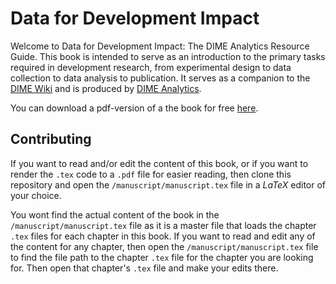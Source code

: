 # Data for Development Impact

Welcome to Data for Development Impact: The DIME Analytics Resource Guide.
This book is intended to serve as an introduction to the primary tasks
required in development research, from experimental design
to data collection to data analysis to publication.
It serves as a companion to the [DIME Wiki](https://dimewiki.worldbank.org)
and is produced by [DIME Analytics](https://www.worldbank.org/en/research/dime/data-and-analytics).

You can download a pdf-version of a the book for free [here](https://worldbank.github.com/d4di).

## Contributing

If you want to read and/or edit the content of this book, or if you want to render the `.tex` code to a `.pdf` file for easier reading, then clone this repository and open the `/manuscript/manuscript.tex` file in a _LaTeX_ editor of your choice.

You wont find the actual content of the book in the `/manuscript/manuscript.tex` file as it is a master file that loads the chapter `.tex` files for each chapter in this book. If you want to read and edit any of the content for any chapter, then open the `/manuscript/manuscript.tex` file to find the file path to the chapter `.tex` file for the chapter you are looking for. Then open that chapter's `.tex` file and make your edits there.
